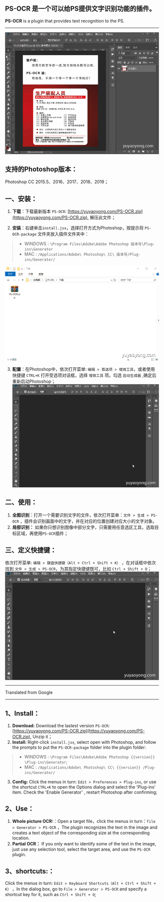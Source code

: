 ## **PS-OCR** 是一个可以给PS提供文字识别功能的插件。
**PS-OCR** is a plugin that provides text recognition to the PS.

---
![使用演示](../imgs/PS-OCR-使用演示.gif)

## 支持的Photoshop版本：
Photoshop CC 2015.5、2016、2017、2018、2019；

## 一、安装：
1. **下载**：下载最新版本 `PS-OCR`: [https://yuyaoyong.com/PS-OCR.zip](https://yuyaoyong.com/PS-OCR.zip), 解压此文件；

2. **安装**：右键单击`install.jsx`，选择打开方式为Photoshop，按提示将 `PS-OCR-package` 文件夹放入插件文件夹中：
>- WINDOWS : `\Program Files\Adobe\Adobe Photoshop 版本号\Plug-ins\Generator`
>- MAC : `/Applications/Adobe\ Photoshop\ CC\ 版本号/Plug-ins/Generator/`

![安装演示](../imgs/PS-OCR-安装演示.gif)

3. **配置**：在Photoshop中，依次打开菜单: `编辑 > 首选项 > 增效工具`，或者使用快捷键 `CTRL+K` 打开受选项对话框，选择 `增效工具` 项。勾选 `启动生成器` ,确定后重新启动Photoshop；
![配置演示](../imgs/PS-OCR-配置演示.gif)

## 二、使用：
1. **全图识别**：打开一个需要识别文字的文件，依次打开菜单：`文件 > 生成 > PS-OCR` ，插件会识别画面中的文字，并在对应的位置创建对应大小的文字对象。
2. **局部识别：** 如果你只想识别图像中部分文字，只需要用任意选区工具，选取目标区域，再使用`PS-OCR`插件；

## 三、定义快捷键：
依次打开菜单: `编辑 > 键盘快捷键（Alt + Ctrl + Shift + K）` ，在对话框中依次找到 `文件 > 生成 > PS-OCR`，为其指定快捷键既可，比如 `Ctrl + Shift + O`；
![快捷键演示](../imgs/PS-OCR-快捷键演示.gif)

---
Translated from Google

---
## 1、Install：
1. **Download:**  Download the lastest version `PS-OCR`: [https://yuyaoyong.com/PS-OCR.zip](https://yuyaoyong.com/PS-OCR.zip), Unzip it；
2. **Install:** Right-click `install.jsx`, select open with Photoshop, and follow the prompts to put the `PS-OCR-package` folder into the plugin folder:
> - WINDOWS : `\Program Files\Adobe\Adobe Photoshop {{version}} \Plug-ins\Generator`;
> - MAC : `/Applications/Adobe\ Photoshop\ CC\ {{version}} /Plug-ins/Generator/`
3. **Config:**  Click the menus in turn: `Edit > Preferences > Plug-ins`, or use the shortcut `CTRL+K` to open the Options dialog and select the 'Plug-ins' item. Check the 'Enable Generator' , restart Photoshop after confirming;
## 2、Use：
1. **Whole picture OCR:**：Open a target file，click the menus in turn：`file > Generator > PS-OCR` ，The plugin recognizes the text in the image and creates a text object of the corresponding size at the corresponding location.
2. **Partial OCR：** If you only want to identify some of the text in the image, just use any selection tool, select the target area, and use the `PS-OCR` plugin.
## 3、shortcuts:：
Click the menus in turn: `Edit > Keyboard Shortcuts（Alt + Ctrl + Shift + K）` ，In the dialog box, go to `File > Generator > PS-OCR` and specify a shortcut key for it, such as `Ctrl + Shift + O`;
